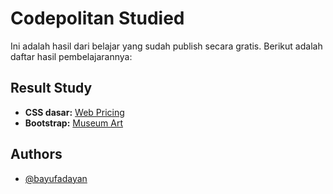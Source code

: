
# Codepolitan Studied

Ini adalah hasil dari belajar yang sudah publish secara gratis. Berikut adalah daftar hasil pembelajarannya:

## Result Study

 - **CSS dasar:** [Web Pricing](https://awesomeopensource.com/project/elangosundar/awesome-README-templates](https://pricing-table.tiiny.site/))
 - **Bootstrap:** [Museum Art](https://github.com/matiassingers/awesome-readme)


## Authors

- [@bayufadayan](https://www.github.com/octokatherine)

